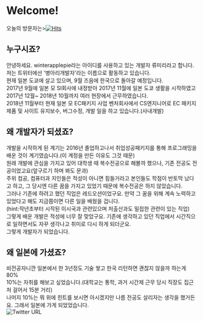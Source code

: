 # Welcome!
오늘의 방문자는>[![Hits](https://hits.seeyoufarm.com/api/count/incr/badge.svg?url=https%3A%2F%2Fgithub.com%2Fwinterapplepie)](https://hits.seeyoufarm.com)
## 누구시죠?
안녕하세요. winterapplepie라는 아이디를 사용하고 있는 개발자 류미리라고 합니다.  
저는 트위터에선 '병아리개발자'라는 이름으로 활동하고 있습니다.  
현재 일본 도쿄에 살고 있으며, 9월 즈음에 한국으로 돌아갈 예정입니다.  
2017년 9월에 일본 모 SI회사에 내정받아 2017년 11월에 일본 도쿄 생활을 시작하였고 2017년 12월~ 2018년 10월까지 여러 현장에서 근무하였습니다.  
2018년 11월부터 현재 일본 모 EC패키지 사업 벤처회사에서 CS엔지니어로 EC 패키지 제품 및 사이트 유지보수, 버그수정, 개발 일을 하고 있습니다.(사내개발)  

## 왜 개발자가 되셨죠?
개발을 시작하게 된 계기는 2016년 졸업하고나서 취업성공패키지를 통해 프로그래밍을 배운 것이 계기였습니다.(이 계정을 만든 이유도 그것 때문)  
원래 개발에 관심을 가지고 있어 대학생 때 복수전공으로 해볼까 했으나, 기존 전공도 전공이었고요(앞구르기 하며 봐도 문과)  
주위 컴공, 컴퓨터과 지인들은 적성이 아니면 힘들거라고 본인들도 학점이 반토막 났다고 하고, 그 당시엔 다른 꿈을 가지고 있었기 때문에 복수전공은 하지 않았습니다.  
그러나 기존에 하려고 했던 직업은 레드오션이었구요. 만약 그 꿈을 위해 계속 노력하고 있었다고 해도 지금쯤이면 다른 일을 배웠을 겁니다.  
(hint:작년초부터 시작된 이시국과 관련있으며 저출산과도 밀접한 관련이 있는 직업)  
그렇게 배운 개발은 적성에 너무 잘 맞았구요. 기존에 생각하고 있던 직업에서 시간직으로 일하면서도 자꾸 생각나고 취미로 다시 하게 되더군요.  
그렇게 개발자가 되었습니다.  

## 왜 일본에 가셨죠?
비전공자니깐 일본에서 한 3년정도 기술 쌓고 한국 리턴하면 괜찮지 않을까 하는게 80%  
10%는 자취를 해보고 싶었습니다.(대학교는 통학, 과거 시간제 근무 당시 직장도 집근처 걸어서 15분 거리)  
나머지 10%는 뭐 위에 힌트를 보시면 아시겠지만 나름 전공도 살리자는 생각을 했거든요. 
그래서 일본에 가게 되었었습니다.  
![Twitter URL](https://img.shields.io/twitter/url?style=social&url=https%3A%2F%2Ftwitter.com%2Fwinterapplepie1)
<!--
**winterapplepie/winterapplepie** is a ✨ _special_ ✨ repository because its `README.md` (this file) appears on your GitHub profile.

Here are some ideas to get you started:

- 🔭 I’m currently working on ...
- 🌱 I’m currently learning ...
- 👯 I’m looking to collaborate on ...
- 🤔 I’m looking for help with ...
- 💬 Ask me about ...
- 📫 How to reach me: ...
- 😄 Pronouns: ...
- ⚡ Fun fact: ...
-->
